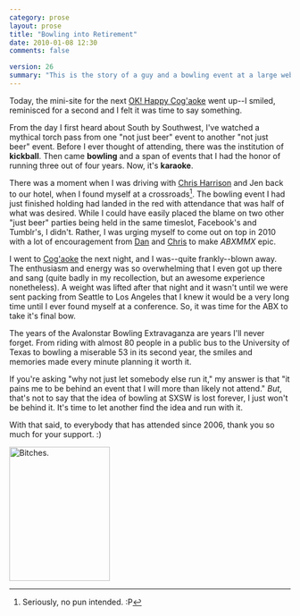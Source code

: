 ```yaml
---
category: prose
layout: prose
title: "Bowling into Retirement"
date: 2010-01-08 12:30
comments: false

version: 26
summary: "This is the story of a guy and a bowling event at a large web conference. Today, said guy officially puts said event to rest."
---
```


Today, the mini-site for the next [OK! Happy Cog'aoke][1] went up--I smiled, reminisced for a second and I felt it was time to say something.

From the day I first heard about South by Southwest, I've watched a mythical torch pass from one "not just beer" event to another "not just beer" event. Before I ever thought of attending, there was the institution of **kickball**. Then came **bowling** and a span of events that I had the honor of running three out of four years. Now, it's **karaoke**.

There was a moment when I was driving with [Chris Harrison][2] and Jen back to our hotel, when I found myself at a crossroads[^1]. The bowling event I had just finished holding had landed in the red with attendance that was half of what was desired. While I could have easily placed the blame on two other "just beer" parties being held in the same timeslot, Facebook's and Tumblr's, I didn't. Rather, I was urging myself to come out on top in 2010 with a lot of encouragement from [Dan][3] and [Chris][2] to make _ABXMMX_ epic.

I went to [Cog'aoke][1] the next night, and I was--quite frankly--blown away. The enthusiasm and energy was so overwhelming that I even got up there and sang (quite badly in my recollection, but an awesome experience nonetheless). A weight was lifted after that night and it wasn't until we were sent packing from Seattle to Los Angeles that I knew it would be a very long time until I ever found myself at a conference. So, it was time for the ABX to take it's final bow.

The years of the Avalonstar Bowling Extravaganza are years I'll never forget. From riding with almost 80 people in a public bus to the University of Texas to bowling a miserable 53 in its second year, the smiles and memories made every minute planning it worth it.

If you're asking "why not just let somebody else run it," my answer is that "it pains me to be behind an event that I will more than likely not attend." _But_, that's not to say that the idea of bowling at SXSW is lost forever, I just won't be behind it. It's time to let another find the idea and run with it.

With that said, to everybody that has attended since 2006, thank you so much for your support. :)

[<img src="http://farm4.static.flickr.com/3606/3359328096_795c0bb116_m.jpg" width="180" height="240" alt="Bitches." />][4]

[^1]: Seriously, no pun intended. :P

[1]: http://2010.cogaoke.com/teaser/
[2]: http://cdharrison.com/
[3]: http://superfluousbanter.com/
[4]: http://www.flickr.com/photos/avalonstar/3359328096/
